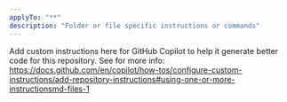 ```yaml
---
applyTo: "**"
description: "Folder or file specific instructions or commands"
---
```


Add custom instructions here for GitHub Copilot to help it generate better code for this repository.
See for more info: https://docs.github.com/en/copilot/how-tos/configure-custom-instructions/add-repository-instructions#using-one-or-more-instructionsmd-files-1
